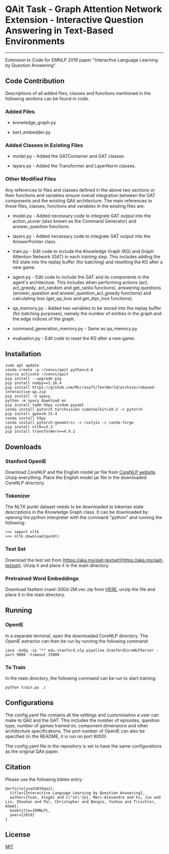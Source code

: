 # QAit Task - Graph Attention Network Extension - Interactive Question Answering in Text-Based Environments
--------------------------------------------------------------------------------
Extension to Code for EMNLP 2019 paper "Interactive Language Learning by Question Answering".

## Code Contribution

Descriptions of all added files, classes and functions mentioned in the following sections can be found in code.

### Added Files

- knowledge_graph.py

- bert_embedder.py

### Added Classes in Existing Files

- model.py - Added the GATContainer and GAT classes. 

- layers.py - Added the Transformer and LayerNorm classes.


### Other Modified Files

Any references to files and classes defined in the above two sections or their functions and variables ensure overall integration between the GAT components and the existing QAit architecture. The main references to these files, classes, functions and variables in the existing files are:

- model.py - Added necessary code to integrate GAT output into the action_scorer (also known as the Command Generator) and answer_question functions.

- layers.py - Added necessary code to integrate GAT output into the AnswerPointer class.

- train.py - Edit code to include the Knowledge Graph (KG) and Graph Attention Network (GAT) in each training step. This includes adding the KG state into the replay buffer (for batching) and resetting the KG after a new game.

- agent.py - Edit code to include the GAT and its components in the agent's architecture. This includes when performing actions (act, act_greedy, act_random and get_ranks functions), answering questions (answer_question and answer_question_act_greedy functions) and calculating loss (get_qa_loss and get_dqn_loss functions).

- qa_memory.py - Added two variables to be stored into the replay buffer (for batching purposes), namely the number of entities in the graph and the edge indices of the graph.

- command_generation_memory.py - Same as qa_memory.py

- evaluation.py - Edit code to reset the KG after a new game.

## Installation

```
sudo apt update
conda create -p ~/venvs/qait python=3.6
source activate ~/venvs/qait
pip install --upgrade pip
pip install numpy==1.16.4
pip install https://github.com/Microsoft/TextWorld/archive/rebased-interactive-qa.zip
pip install -U spacy
python -m spacy download en
pip install tqdm h5py visdom pyyaml
conda install pytorch torchvision cudatoolkit=10.2 -c pytorch
pip install gym==0.15.4
conda install h5py
conda install pytorch-geometric -c rusty1s -c conda-forge
pip install nltk==3.3
pip install transformers==4.9.2
```

## Downloads

### Stanford OpenIE
Download CoreNLP and the English model jar file from [CoreNLP website](https://stanfordnlp.github.io/CoreNLP/). Unzip everything. Place the English model jar file in the downloaded CoreNLP directory.


### Tokenizer
The NLTK punkt dataset needs to be downloaded to tokenise state descriptions in the Knowledge Graph class. It can be downloaded by opening the python interpreter with the command "python" and running the following:

```
>>> import nltk
>>> nltk.download(punkt)
```

### Test Set
Download the test set from [https://aka.ms/qait-testset](https://aka.ms/qait-testset). Unzip it and place it in the main directory.


### Pretrained Word Embeddings
Download fasttext crawl-300d-2M.vec.zip from [HERE](https://fasttext.cc/docs/en/english-vectors.html), unzip the file and place it in the main directory.

## Running

### OpenIE

In a separate terminal, open the downloaded CoreNLP directory. The OpenIE extractor can then be run by running the following command:

```
java -mx6g -cp "*" edu.stanford.nlp.pipeline.StanfordCoreNLPServer -port 9000 -timeout 15000
```

### To Train

In the main directory, the following command can be run to start training:

```
python train.py ./
```

## Configurations

The config.yaml file contains all the settings and customisation a user can make to QAit and the GAT. This includes the number of episodes, question type, number of games trained on, component dimensions and other architecture specifications. The port number of OpenIE can also be specified (in the README, it is run on port 9000).

The config.yaml file in the repository is set to have the same configurations as the original QAit paper.

## Citation

Please use the following bibtex entry:
```
@article{yuan2019qait,
  title={Interactive Language Learning by Question Answering},
  author={Yuan, Xingdi and C\^ot\'{e}, Marc-Alexandre and Fu, Jie and Lin, Zhouhan and Pal, Christopher and Bengio, Yoshua and Trischler, Adam},
  booktitle={EMNLP},
  year={2019}
}
```

## License

[MIT](./LICENSE)